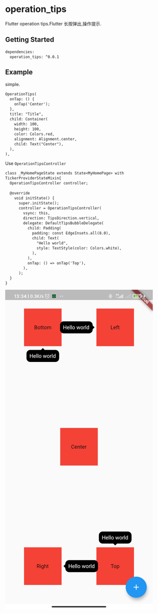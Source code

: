 # operation_tips

Flutter operation tips.Flutter 长按弹出,操作提示.

## Getting Started

```
dependencies:
  operation_tips: ^0.0.1
```
## Example
simple.
```
OperationTips(
  onTap: () {
    onTap('Center');
  },
  title: "Title",
  child: Container(
    width: 100,
    height: 100,
    color: Colors.red,
    alignment: Alignment.center,
    child: Text("Center"),
  ),
),
```

Use `OperationTipsController`
```
class _MyHomePageState extends State<MyHomePage> with TickerProviderStateMixin{
  OperationTipsController controller;

  @override
    void initState() {
      super.initState();
      controller = OperationTipsController(
        vsync: this,
        direction: TipsDirection.vertical,
        delegate: DefaultTipsBubbleDelegate(
          child: Padding(
            padding: const EdgeInsets.all(8.0),
            child: Text(
              "Hello world",
              style: TextStyle(color: Colors.white),
            ),
          ),
          onTap: () => onTap('Top'),
        ),
      );
  }
}
```
![demo.jpg](https://github.com/wuweijian1997/operation_tips/blob/main/example/demo.jpg)
